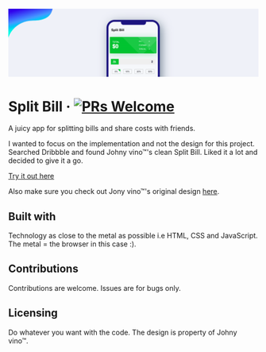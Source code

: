 ![Banner of the project](./img/banner.png)

# Split Bill &middot; [![PRs Welcome](https://img.shields.io/badge/PRs-welcome-brightgreen.svg?style=flat-square)](http://makeapullrequest.com)

A juicy app for splitting bills and share costs with friends.  

I wanted to focus on the implementation and not the design for this project. Searched Dribbble and found Johny vino™'s clean Split Bill. Liked it a lot and decided to give it a go. 

[Try it out here](https://evilpaper.com/splitbill/)

Also make sure you check out Jony vino™'s original design [here](https://dribbble.com/shots/4413821-Split-bill-Interaction).

## Built with
Technology as close to the metal as possible i.e HTML, CSS and JavaScript. The metal = the browser in this case :).

## Contributions
Contributions are welcome. Issues are for bugs only.

## Licensing
Do whatever you want with the code. The design is property of Johny vino™.
